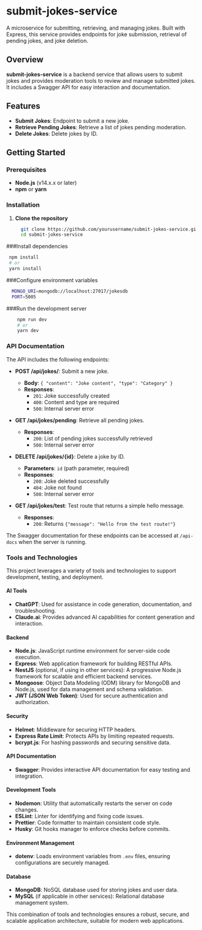 # submit-jokes-service

A microservice for submitting, retrieving, and managing jokes. Built with Express, this service provides endpoints for joke submission, retrieval of pending jokes, and joke deletion.

## Overview

**submit-jokes-service** is a backend service that allows users to submit jokes and provides moderation tools to review and manage submitted jokes. It includes a Swagger API for easy interaction and documentation.

## Features

- **Submit Jokes**: Endpoint to submit a new joke.
- **Retrieve Pending Jokes**: Retrieve a list of jokes pending moderation.
- **Delete Jokes**: Delete jokes by ID.

## Getting Started

### Prerequisites

- **Node.js** (v14.x.x or later)
- **npm** or **yarn**

### Installation

1. **Clone the repository**

   ```bash
     git clone https://github.com/yourusername/submit-jokes-service.git
     cd submit-jokes-service
    ```
###Install dependencies

   ```bash
    npm install
    # or
    yarn install
   ```
###Configure environment variables
 ```bash
   MONGO_URI=mongodb://localhost:27017/jokesdb
   PORT=5005
   ```
###Run the development server
```bash
    npm run dev
    # or
    yarn dev
   ```

### API Documentation

The API includes the following endpoints:

- **POST /api/jokes/**: Submit a new joke.
  - **Body**: `{ "content": "Joke content", "type": "Category" }`
  - **Responses**:
    - `201`: Joke successfully created
    - `400`: Content and type are required
    - `500`: Internal server error

- **GET /api/jokes/pending**: Retrieve all pending jokes.
  - **Responses**:
    - `200`: List of pending jokes successfully retrieved
    - `500`: Internal server error

- **DELETE /api/jokes/{id}**: Delete a joke by ID.
  - **Parameters**: `id` (path parameter, required)
  - **Responses**:
    - `200`: Joke deleted successfully
    - `404`: Joke not found
    - `500`: Internal server error

- **GET /api/jokes/test**: Test route that returns a simple hello message.
  - **Responses**:
    - `200`: Returns `{"message": "Hello from the test route!"}`

The Swagger documentation for these endpoints can be accessed at `/api-docs` when the server is running.

### Tools and Technologies

This project leverages a variety of tools and technologies to support development, testing, and deployment.

#### AI Tools
- **ChatGPT**: Used for assistance in code generation, documentation, and troubleshooting.
- **Claude.ai**: Provides advanced AI capabilities for content generation and interaction.

#### Backend
- **Node.js**: JavaScript runtime environment for server-side code execution.
- **Express**: Web application framework for building RESTful APIs.
- **NestJS** (optional, if using in other services): A progressive Node.js framework for scalable and efficient backend services.
- **Mongoose**: Object Data Modeling (ODM) library for MongoDB and Node.js, used for data management and schema validation.
- **JWT (JSON Web Token)**: Used for secure authentication and authorization.

#### Security
- **Helmet**: Middleware for securing HTTP headers.
- **Express Rate Limit**: Protects APIs by limiting repeated requests.
- **bcrypt.js**: For hashing passwords and securing sensitive data.

#### API Documentation
- **Swagger**: Provides interactive API documentation for easy testing and integration.

#### Development Tools
- **Nodemon**: Utility that automatically restarts the server on code changes.
- **ESLint**: Linter for identifying and fixing code issues.
- **Prettier**: Code formatter to maintain consistent code style.
- **Husky**: Git hooks manager to enforce checks before commits.

#### Environment Management
- **dotenv**: Loads environment variables from `.env` files, ensuring configurations are securely managed.

#### Database
- **MongoDB**: NoSQL database used for storing jokes and user data.
- **MySQL** (if applicable in other services): Relational database management system.

This combination of tools and technologies ensures a robust, secure, and scalable application architecture, suitable for modern web applications.
